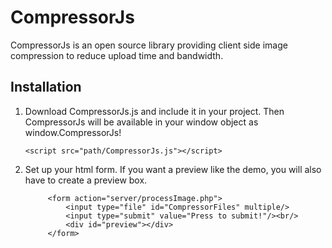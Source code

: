 # CompressorJs
CompressorJs is an open source library providing client side image compression to reduce upload time and bandwidth.

## Installation

1. Download CompressorJs.js and include it in your project. Then CompressorJs will be available in your window object as window.CompressorJs!

	`<script src="path/CompressorJs.js"></script>`

2. Set up your html form. If you want a preview like the demo, you will also have to create a preview box.

			<form action="server/processImage.php">
				<input type="file" id="CompressorFiles" multiple/>
				<input type="submit" value="Press to submit!"/><br/>
				<div id="preview"></div>
			</form>